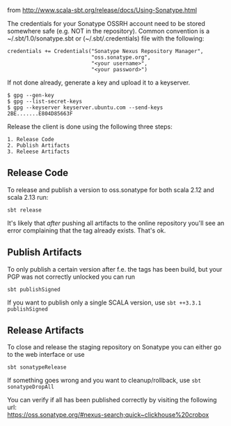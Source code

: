 from http://www.scala-sbt.org/release/docs/Using-Sonatype.html

The credentials for your Sonatype OSSRH account need to be stored somewhere safe (e.g. NOT in the repository).
Common convention is a ~/.sbt/1.0/sonatype.sbt or (~/.sbt/.credentials) file with the following:

```
credentials += Credentials("Sonatype Nexus Repository Manager",
                           "oss.sonatype.org",
                           "<your username>",
                           "<your password>")
```

If not done already, generate a key and upload it to a keyserver.

```
$ gpg --gen-key
$ gpg --list-secret-keys
$ gpg --keyserver keyserver.ubuntu.com --send-keys 2BE.......E804D85663F
```

Release the client is done using the following three steps:

```
1. Release Code
2. Publish Artifacts
3. Releese Artifacts 
```

## Release Code

To release and publish a version to oss.sonatype for both scala 2.12 and scala 2.13 run:

```
sbt release 
```
It's likely that *after* pushing all artifacts to the online repository you'll see an error complaining that the
tag already exists. That's ok.

## Publish Artifacts

To only publish a certain version after f.e. the tags has been build, but your PGP was not correctly unlocked you can
run

```
sbt publishSigned
```

If you want to publish only a single SCALA version, use `sbt ++3.3.1 publishSigned`

## Release Artifacts

To close and release the staging repository on Sonatype you can either go to the web interface or use

```
sbt sonatypeRelease
```

If something goes wrong and you want to cleanup/rollback, use `sbt sonatypeDropAll`

You can verify if all has been published correctly by visiting the following url:<br>
https://oss.sonatype.org/#nexus-search;quick~clickhouse%20crobox